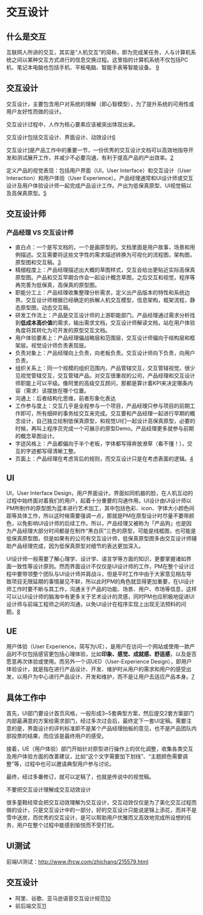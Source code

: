 # 交互设计

## 什么是交互

互联网人所讲的交互，其实是“人机交互”的简称，即为完成某任务，人与计算机系统之间以某种交互方式进行的信息交换过程。这里指的计算机系统不仅包括PC机、笔记本电脑也包括手机、平板电脑、智能手表等智能设备。 [9]

## 交互设计

交互设计，主要包含用户对系统的理解（即心智模型），为了提升系统的可用性或用户友好性而做的设计。

交互设计过程中，人作为核心要素应该被突出体现出来。

交互设计包括交互设计、界面设计、动效设计[6]

交互设计[1]是产品工作中的重要一节，一份优秀的交互设计文档可以高效地指导开发和测试展开工作，并减少不必要沟通，有利于提高产品的产出效率。[2]

定义产品的视觉表现：包括用户界面（UI，User Interface）和交互设计（User Interaction）和用户体验（User Experience）。产品经理通常和UI设计师或交互设计及用户体验设计师一起完成产品设计工作。产出为低保真原型、UI视觉稿以及高保真原型。[5]

## 交互设计师

### 产品经理 VS 交互设计师

- 直白点：一个是写文档的，一个是画原型的。文档里面是用户故事，场景和用例描述。交互需要将这些文字性的需求描述转换为可视化的流程图，架构图，原型图和交互稿。[3]
- 精细程度上：产品经理描述出大概的草图样式，交互会给出更贴近实际高保真原型图。产品和交互早期合作会一起设计概念草图，之后交互和视觉，程序等再完善为低保真，高保真的原型图。
- 职能分工上：产品经理收集整理分析需求，定义出产品版本的特性和系统边界。交互设计师根据已经确定的拆解人机交互模型，信息架构，框架流程，静态原型图，动态交互稿。
- 研发工作流上：产品是交互设计师的上游职能部门。产品经理通过需求分析找到**低成本高价值**的需求，输出需求文档，交互设计师解读文档，站在用户体验角度将其转化为可开发的原型交互文档。
- 用户体验要素上：产品经理偏战略层和范围层，交互设计师偏向于结构层和框架层。视觉设计师负责表现层。
- 负责对象上：产品经理向上负责，向老板负责。交互设计师向下负责，向用户负责。
- 组织关系上：同一个规模的组织范围内，产品管辖交互，交互管辖视觉。很少见视觉管辖交互，交互管辖产品。对交互很重视的公司，产品经理和交互设计师职能上可以平级。像阿里的高级交互顾问，那都是算计着KPI来决定哪条内容（需求）该摆放在哪个位置。
- 沟通上：后者结构化思维，前者形象化表达
- 工作参与度上：交互几乎是全程参与一个项目，产品经理只参与项目的前期工作即可，所有细碎的事务给交互来完成。交互要和产品经理一起进行早期的概念设计，自己独立绘制低保真原型，和视觉UI们一起设计高保真原型，必要的时候，再叫上程序员完成一个可展示的原型Demo。产品经理更多就参与前期的概念草图设计。
- 字迹风格上：产品都偏向于半个老板，字体都写得奔放潦草（看不懂！），交互的字迹都写得清晰工整。
- 页面上：产品经理在考虑背后的规则，而交互设计只是在考虑表面的逻辑。[4]

## UI

UI，User Interface Design，用户界面设计。界面如同机器的脸，在人机互动的过程中始终面对着我们的用户，起着十分重要的沟通作用。UI设计由UI设计师以PM所制作的原型图为蓝本进行艺术加工，其中包括色彩、icon、字体大小颜色间距等具体工作，所以这时候需要强调一点，那就是PM在原型设计时尽量不要带颜色，以免影响UI设计师的后续工作。所以，产品经理又被称为「产品狗」也是因为产品经理大部分时间都是在制作“黑白灰”三色的原型，可能是线框图，也可能是低保真原型图，但是如果有的公司有交互设计师，低保真原型图多由交互设计师辅助产品经理完成，因为低保真原型对细节的表达更加深入。

UI设计师一般需要了解心理学、设计学、语言学等方面的知识，更要掌握诸如界面一致性等设计原则。然而界面设计不仅仅是UI设计师的工作，PM在整个设计过程中要带领整个团队与UI设计师并肩战斗，但是平时工作中由于大家意见相左导致项目无限延期的事情屡见不鲜，所以此时PM的角色就显得更加重要，在UI设计师工作时要不断与其工作，沟通关于产品的功能、场景、用户、市场等信息，这样可以让UI设计师的脑海中有更多关于艺术设计的灵感，同时PM也应积极地促进UI设计师与前端工程师之间的沟通，以免UI设计在程序实现上出现无法预料的问题。[8]

## UE

用户体验（User Experience，简写为UE），是用户在访问一个网站或使用一款产品时不仅包括感官更包括心理体验，比如**印象、感觉、成就感、舒适感**，以及是否愿意再次体验或使用。而另外一个词UED（User-Experience Design），即用户体验设计，就是指在进行产品设计、开发、维护时从用户的需求和用户的感受出发，以用户为中心进行产品设计、开发和维护，而不是让用户去适应产品本身。[7]

## 具体工作中

首先，UI部门要设计首页风格，一般形成3~5套典型方案，然后提交2套方案部门内部最满意的方案给需求部门，经过多次过会后，最终定下一套UI定稿。需要注意的是，界面设计的评判标准即不是某个产品经理拍板的意见，也不是产品团队内部投票的结果，而应该是最终用户的感受。

接着，UE（用户体验）部门开始针对原型进行操作上的优化调整，收集各类交互及用户体验方面的改善建议，比如“这个文字需要加下划线”、“主题颜色需要调整”等，过程中也可以邀请典型用户参与讨论。

最终，经过多番修订，就可以定稿了，也就是传说中的视觉稿。

不要把交互设计理解成交互动效设计

很多童鞋经常会把交互动效理解为交互设计，交互动效仅仅是为了美化交互过程而做的设计，只是交互设计中的一部分，好的交互设计只能说是锦上添花，而并不是雪中送炭，而优秀的交互设计，是可以帮助用户优雅而又高效地完成所设想的任务，用户在整个过程中能感到愉悦而不受打扰。

## UI测试

前端UI测试：http://www.jfrcw.com/zhichang/215579.html

## 交互设计

- 阿里、谷歌、亚马逊语音交互设计规范[10]
- 前后端交互[11]

[1]: https://t.qidianla.com/1174989.html
[2]: http://www.woshipm.com/ucd/2294526.html
[3]: https://www.zhihu.com/question/21015379/answer/182435115
[4]: https://www.zhihu.com/question/21015379/answer/1365070268
[5]: https://zhuanlan.zhihu.com/p/25796796
[6]: https://zhuanlan.zhihu.com/p/25942494
[7]: https://zhuanlan.zhihu.com/p/26035392
[8]: https://zhuanlan.zhihu.com/p/26103663
[9]: https://zhuanlan.zhihu.com/p/26081162
[10]: https://www.yuque.com/weis/ai/qui8gs
[11]: https://vickydyy.github.io/2019/06/02/%E5%89%8D%E5%90%8E%E7%AB%AF%E4%BA%A4%E4%BA%92/
